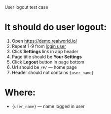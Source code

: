 User logout test case

# It should do user logout:
1. Open https://demo.realworld.io/
1. Repeat 1-9 from [login user](login_user.md)
1. Click **Settings** link in app header
1. Page title should be **Your Settings**
1. Click **Logout** button in page bottom
1. Url should be `/#/` — home page
1. Header should not contains `{user_name}`

# Where:
* `{user_name}` — name logged in user